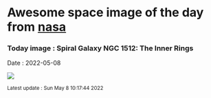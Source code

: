 
# Awesome space image of the day from [nasa](https://api.nasa.gov/)

### Today image : Spiral Galaxy NGC 1512: The Inner Rings

Date : 2022-05-08


![](https://apod.nasa.gov/apod/image/2205/NGC1512inner_Hubble_960.jpg)

<small>Latest update : Sun May  8 10:17:44 2022</small>


